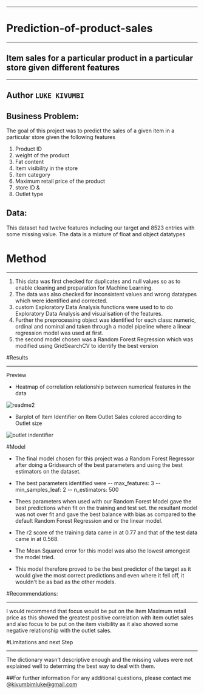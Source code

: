 ___
# Prediction-of-product-sales
___
## Item sales for a particular product in a particular store given different features
___
## Author `LUKE KIVUMBI`
## Business Problem:
The goal of this project was to predict the sales of a given item in a particular store given the following features
1. Product ID
2. weight of the product
3. Fat content
4. Item visibility in the store
5. Item category
6. Maximum retail price of the product
7. store ID &
8. Outlet type

## Data:
This dataset had twelve features including our target and 8523 entries with some missing value. The data is a mixture of float and object datatypes
# Method
___
1. This data was first checked for duplicates and null values so as to enable cleaning and preparation for Machine Learning.
2. The data was also checked for inconsistent values and wrong datatypes which were identified and corrected.
3. custom Exploratory Data Analysis functions were used to to do Exploratory Data Analysis and visualisation of the features.
4. Further the preprocessing object was identified for each class: numeric, ordinal and nominal and taken through a model pipeline where a linear regression model was used at first.
5. the second model chosen was a Random Forest Regression which was modified using GridSearchCV to identify the best version

#Results
___
 Preview 
- Heatmap of correlation relationship between numerical features in the data


![readme2](https://github.com/lkivumbi/Prediction-of-product-sales/assets/161327455/7ccdbf7f-ceba-48df-9296-ebfba95c842e)



- Barplot of Item Identifier on Item Outlet Sales colored according to Outlet size


![outlet indentifier](https://github.com/lkivumbi/Prediction-of-product-sales/assets/161327455/338be1a2-2999-4a26-8ea5-68ffb8bd3a92)

#Model
- The final model chosen for this project was a Random Forest Regressor after doing a Gridsearch of the best parameters and using the best estimators on the dataset.
- The best parameters identified were
-- max_features: 3
-- min_samples_leaf: 2
-- n_estimators: 500

- Thees parameters when used with our Random Forest Model gave the best predictions when fit on the training and test set. the resultant model was not over fit and gave the best balance with bias as compared to the default Random Forest Regression and or the linear model.
- The r2 score of the training data came in at 0.77 and that of the test data came in at 0.568.
- The Mean Squared error for this model was also the lowest amongest the model tried.
- This model therefore proved to be the best predictor of the target as it would give the most correct predictions and even where it fell off, it wouldn't be as bad as the other models.

#Recommendations:
___
I would recommend that focus would be put on the Item Maximum retail price as this showed the greatest positive correlation with item outlet sales and also focus to be put on the item visibility as it also showed some negative relationship with the outlet sales.

#Limitations and next Step
___
The dictionary wasn't descriptive enough and the missing values were not explained well to determing the best way to deal with them.

##For further information
For any additional questions, please contact me @kivumbimluke@gmail.com
